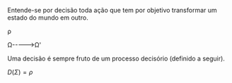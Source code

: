 Entende-se por decisão toda ação que tem por objetivo transformar um estado do mundo em outro.

   ρ

Ω----->Ω'

Uma decisão é sempre fruto de um processo decisório (definido a seguir). 

$D(\Sigma) = \rho$
